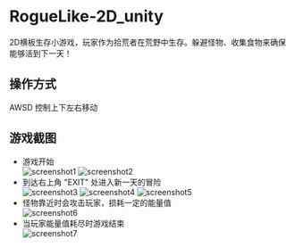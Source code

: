 # RogueLike-2D_unity
2D横板生存小游戏，玩家作为拾荒者在荒野中生存。躲避怪物、收集食物来确保能够活到下一天！

## 操作方式
AWSD 控制上下左右移动

## 游戏截图
* 游戏开始  
![screenshot1](https://github.com/KazeLv/pictures/blob/master/project%20screenshot/RogueLike1.PNG)
![screenshot2](https://github.com/KazeLv/pictures/blob/master/project%20screenshot/RogueLike2.PNG)
* 到达右上角 "EXIT" 处进入新一天的冒险  
![screenshot3](https://github.com/KazeLv/pictures/blob/master/project%20screenshot/RogueLike3.PNG)
![screenshot4](https://github.com/KazeLv/pictures/blob/master/project%20screenshot/RogueLike4.PNG)
![screenshot5](https://github.com/KazeLv/pictures/blob/master/project%20screenshot/RogueLike5.PNG)
* 怪物靠近时会攻击玩家，损耗一定的能量值  
![screenshot6](https://github.com/KazeLv/pictures/blob/master/project%20screenshot/RogueLike6.PNG)
* 当玩家能量值耗尽时游戏结束  
![screenshot7](https://github.com/KazeLv/pictures/blob/master/project%20screenshot/RogueLike7.PNG)

